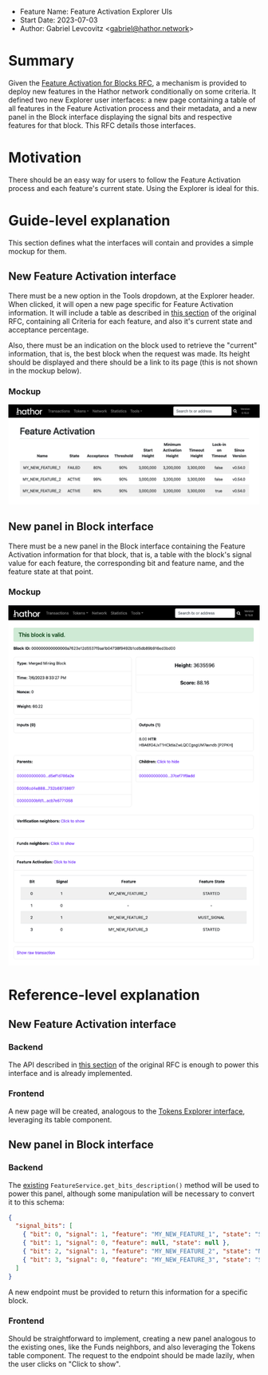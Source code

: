 - Feature Name: Feature Activation Explorer UIs
- Start Date: 2023-07-03
- Author: Gabriel Levcovitz <<gabriel@hathor.network>>

# Summary
[summary]: #summary

Given the [Feature Activation for Blocks RFC](./0001-feature-activation-for-blocks.md), a mechanism is provided to deploy new features in the Hathor network conditionally on some criteria. It defined two new Explorer user interfaces: a new page containing a table of all features in the Feature Activation process and their metadata, and a new panel in the Block interface displaying the signal bits and respective features for that block. This RFC details those interfaces.

# Motivation
[motivation]: #motivation

There should be an easy way for users to follow the Feature Activation process and each feature's current state. Using the Explorer is ideal for this.

# Guide-level explanation
[Guide-level explanation]: #guide-level-explanation

This section defines what the interfaces will contain and provides a simple mockup for them.

## New Feature Activation interface

There must be a new option in the Tools dropdown, at the Explorer header. When clicked, it will open a new page specific for Feature Activation information. It will include a table as described in [this section](https://github.com/HathorNetwork/rfcs/blob/master/projects/feature-activation/0001-feature-activation-for-blocks.md#explorer-user-interface) of the original RFC, containing all Criteria for each feature, and also it's current state and acceptance percentage.

Also, there must be an indication on the block used to retrieve the "current" information, that is, the best block when the request was made. Its height should be displayed and there should be a link to its page (this is not shown in the mockup below).

### Mockup

![feature_activation.png](0003-images%2Ffeature_activation.png)

## New panel in Block interface

There must be a new panel in the Block interface containing the Feature Activation information for that block, that is, a table with the block's signal value for each feature, the corresponding bit and feature name, and the feature state at that point.

### Mockup

![block.png](0003-images%2Fblock.png)

# Reference-level explanation
[Reference-level explanation]: #reference-level-explanation

## New Feature Activation interface

### Backend

The API described in [this section](https://github.com/HathorNetwork/rfcs/blob/master/projects/feature-activation/0001-feature-activation-for-blocks.md#rest-api) of the original RFC is enough to power this interface and is already implemented.

### Frontend

A new page will be created, analogous to the [Tokens Explorer interface](https://explorer.hathor.network/tokens), leveraging its table component.

## New panel in Block interface

### Backend

The [existing](https://github.com/HathorNetwork/rfcs/blob/master/projects/feature-activation/0001-feature-activation-for-blocks.md#feature-service) `FeatureService.get_bits_description()` method will be used to power this panel, although some manipulation will be necessary to convert it to this schema:

```json
{
  "signal_bits": [
    { "bit": 0, "signal": 1, "feature": "MY_NEW_FEATURE_1", "state": "STARTED" },
    { "bit": 1, "signal": 0, "feature": null, "state": null },
    { "bit": 2, "signal": 1, "feature": "MY_NEW_FEATURE_2", "state": "MUST_SIGNAL" },
    { "bit": 3, "signal": 0, "feature": "MY_NEW_FEATURE_3", "state": "STARTED" }
  ]
}
```

A new endpoint must be provided to return this information for a specific block.

### Frontend

Should be straightforward to implement, creating a new panel analogous to the existing ones, like the Funds neighbors, and also leveraging the Tokens table component. The request to the endpoint should be made lazily, when the user clicks on "Click to show".
